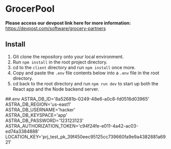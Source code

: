 # GrocerPool

**Please access our devpost link here for more information:** https://devpost.com/software/grocery-partners

## Install

1. Git clone the repository onto your local environment.
2. Run `npm install` in the root project directory.
3. cd to the `client` directory and run `npm install` once more.
4. Copy and paste the `.env` file contents below into a `.env` file in the root directory.
5. cd back to the root directory and run `npm run dev` to start up both the React app and the Node backend server.

##.env
ASTRA_DB_ID='8a52681b-0249-48e6-a0c8-fd0516d03965'<br>
ASTRA_DB_REGION='us-east1' <br>
ASTRA_DB_USERNAME='hacker' <br>
ASTRA_DB_KEYSPACE='app' <br>
ASTRA_DB_PASSWORD='123123123' <br>
ASTRA_AUTHORIZATION_TOKEN='c94f24fe-e011-4a42-ac03-ed74a3384888'<br>
LOCATION_KEY='prj_test_pk_39f450eec95125cc739660fa9e9a4382881a6921'<br>


